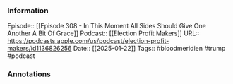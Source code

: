 ### Information

Episode:: [[Episode 308 - In This Moment All Sides Should Give One Another A Bit Of Grace]]
Podcast:: [[Election Profit Makers]]
URL:: https://podcasts.apple.com/us/podcast/election-profit-makers/id1136826256
Date:: [[2025-01-22]]
Tags:: #bloodmeridien #trump
#podcast


### Annotations


